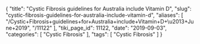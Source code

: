 {
    "title": "Cystic Fibrosis guidelines for Australia include Vitamin D",
    "slug": "cystic-fibrosis-guidelines-for-australia-include-vitamin-d",
    "aliases": [
        "/Cystic+Fibrosis+guidelines+for+Australia+include+Vitamin+D+\u2013+June+2019",
        "/11122"
    ],
    "tiki_page_id": 11122,
    "date": "2019-09-03",
    "categories": [
        "Cystic Fibrosis"
    ],
    "tags": [
        "Cystic Fibrosis"
    ]
}